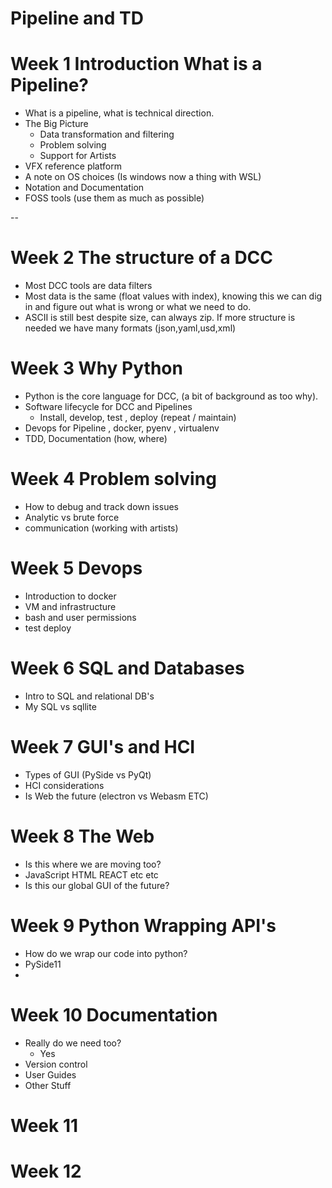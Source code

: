 # Pipeline and TD
# Week 1 Introduction What is a Pipeline?

- What is a pipeline, what is technical direction.
- The Big Picture
    - Data transformation and filtering
    - Problem solving
    - Support for Artists
- VFX reference platform 
- A note on OS choices (Is windows now a thing with WSL)
- Notation and Documentation
- FOSS tools (use them as much as possible)

--

# Week 2 The structure of a DCC

- Most DCC tools are data filters
- Most data is the same (float values with index), knowing this we can dig in and figure out what is wrong or what we need to do.
- ASCII is still best despite size, can always zip. If more structure is needed we have many formats (json,yaml,usd,xml)

# Week 3 Why Python

- Python is the core language for DCC, (a bit of background as too why).
- Software lifecycle for DCC and Pipelines
    - Install, develop, test , deploy (repeat / maintain)
- Devops for Pipeline , docker, pyenv , virtualenv
- TDD, Documentation (how, where)

# Week 4 Problem solving

- How to debug and track down issues
- Analytic vs brute force
- communication (working with artists)


# Week 5 Devops

- Introduction to docker
- VM and infrastructure
- bash and user permissions
- test deploy 

# Week 6 SQL and Databases

- Intro to SQL and relational DB's
- My SQL vs sqllite

# Week 7 GUI's and HCI

- Types of GUI (PySide vs PyQt)
- HCI considerations
- Is Web the future (electron vs Webasm ETC)

# Week 8 The Web

- Is this where we are moving too?
- JavaScript HTML REACT etc etc 
- Is this our global GUI of the future?

# Week 9 Python Wrapping API's

- How do we wrap our code into python?
- PySide11
- 

# Week 10 Documentation

- Really do we need too?
    - Yes
- Version control
- User Guides
- Other Stuff

# Week 11

# Week 12

